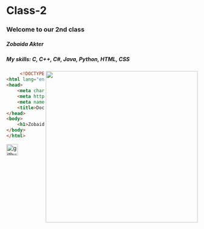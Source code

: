# Class-2
### Welcome to our 2nd class

##### Zobaida Akter
##### My skills: C, C++, C#, Java, Python, HTML, CSS

<img src="https://encrypted-tbn0.gstatic.com/images?q=tbn:ANd9GcTym3knU-KiUq2b4TRediRrI9l1RbdO44zl3A&usqp=CAU"
     align="right"
     width="400">
     
~~~HTML
     <!DOCTYPE html>
<html lang="en">
<head>
    <meta charset="UTF-8">
    <meta http-equiv="X-UA-Compatible" content="IE=edge">
    <meta name="viewport" content="width=>, initial-scale=1.0">
    <title>Document</title>
</head>
<body>
    <h1>Zobaida akter</h1>
</body>
</html>
~~~

[<img src='https://cdn.jsdelivr.net/npm/simple-icons@3.0.1/icons/github.svg' alt='github' height='30'>](https://github.com/reza-iist)
